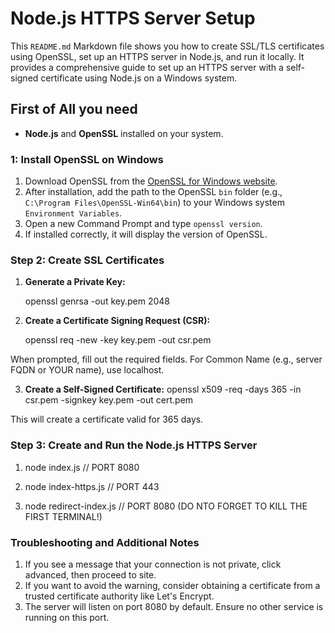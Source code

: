 # Node.js HTTPS Server Setup

This `README.md` Markdown file shows you how to create SSL/TLS certificates using OpenSSL, set up an HTTPS server in Node.js, and run it locally. It provides a comprehensive guide to set up an HTTPS server with a self-signed certificate using Node.js on a Windows system.

## First of All you need

- **Node.js** and **OpenSSL** installed on your system.

### 1: Install OpenSSL on Windows

1. Download OpenSSL from the [OpenSSL for Windows website](https://slproweb.com/products/Win32OpenSSL.html).
2. After installation, add the path to the OpenSSL `bin` folder (e.g., `C:\Program Files\OpenSSL-Win64\bin`) to your Windows system `Environment Variables`.
3. Open a new Command Prompt and type `openssl version`.
4. If installed correctly, it will display the version of OpenSSL.

### Step 2: Create SSL Certificates

1. **Generate a Private Key:**

   openssl genrsa -out key.pem 2048

2. **Create a Certificate Signing Request (CSR):**

   openssl req -new -key key.pem -out csr.pem

When prompted, fill out the required fields. For Common Name (e.g., server FQDN or YOUR name), use localhost.

3. **Create a Self-Signed Certificate:**
   openssl x509 -req -days 365 -in csr.pem -signkey key.pem -out cert.pem

This will create a certificate valid for 365 days.

### Step 3: Create and Run the Node.js HTTPS Server

1. node index.js // PORT 8080

2. node index-https.js // PORT 443
3. node redirect-index.js // PORT 8080 (DO NTO FORGET TO KILL THE FIRST TERMINAL!)

### Troubleshooting and Additional Notes

1. If you see a message that your connection is not private, click advanced, then proceed to site.
2. If you want to avoid the warning, consider obtaining a certificate from a trusted certificate authority like Let's Encrypt.
3. The server will listen on port 8080 by default. Ensure no other service is running on this port.
